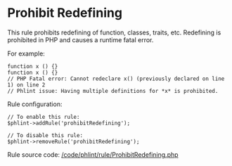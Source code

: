 Prohibit Redefining
===================

This rule prohibits redefining of function, classes, traits, etc. Redefining is prohibited in PHP and causes a
runtime fatal error.

For example:

    function x () {}
    function x () {}
    // PHP Fatal error: Cannot redeclare x() (previously declared on line 1) on line 2
    // Phlint issue: Having multiple definitions for *x* is prohibited.

Rule configuration:

    // To enable this rule:
    $phlint->addRule('prohibitRedefining');

    // To disable this rule:
    $phlint->removeRule('prohibitRedefining');

Rule source code: [/code/phlint/rule/ProhibitRedefining.php](/code/phlint/rule/ProhibitRedefining.php)
